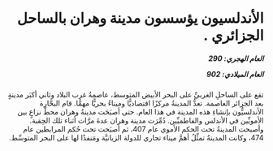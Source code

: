 <h1 dir="rtl">الأندلسيون يؤسسون مدينة وهران بالساحل الجزائري .</h1>

<h5 dir="rtl">العام الهجري:  290

العام الميلادي: 902

</h5>

<p dir="rtl">تقع على الساحلِ الغربيِّ على البحر الأبيض المتوسط، عاصمةُ غرب البلاد وثاني أكبَر مدينةٍ بعد الجزائر العاصمة. تعدُّ المدينةُ مركزًا اقتصاديًّا وميناءً بحريًّا مهمًّا. قام البحَّارة الأندلسيُّون بإنشاءِ هذه المدينة في هذا العام. حتى أصبَحَت مدينةُ وهران محطَّ نزاعٍ بين الأمويِّين في الأندلس والفاطميِّين. دُمِّرَت مدينة وهران عدةَ مرَّات أثناء تلك الحِقبة. وأصبحت المدينةُ تحت الحكم الأموي عام 407، ثم أصبَحت تحت حُكم المرابطين عام 474، وكانت المدينةُ تمثِّلُ أهمَّ ميناء تجاري للدولة الزيانيَّة ومَنفذًا لها على البحر المتوسِّط.</p></br>
